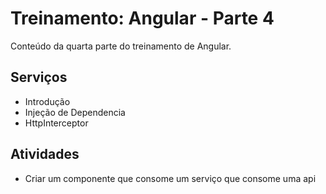 # Treinamento: Angular - Parte 4
Conteúdo da quarta parte do treinamento de Angular.

## Serviços
- Introdução
- Injeção de Dependencia
- HttpInterceptor


## Atividades
- Criar um componente que consome um serviço que consome uma api
 